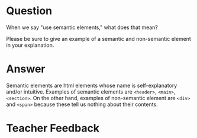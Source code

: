 # Question

When we say "use semantic elements," what does that mean?

Please be sure to give an example of a semantic and non-semantic element in your explanation.

# Answer

Semantic elements are html elements whose name is self-explanatory and/or intuitive. Examples of semantic elements are `<header>`, `<main>`, `<section>`. On the other hand, examples of non-semantic element are `<div>` and `<span>` because these tell us nothing about their contents.

# Teacher Feedback
